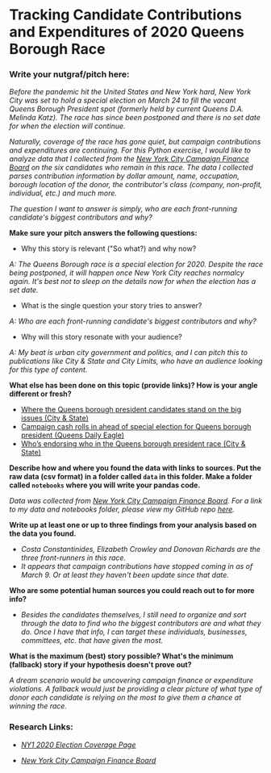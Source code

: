 # Tracking Candidate Contributions and Expenditures of 2020 Queens Borough Race

### Write your nutgraf/pitch here:

_Before the pandemic hit the United States and New York hard, New York City was set to hold a special election on March 24 to fill the vacant Queens Borough President spot (formerly held by current Queens D.A. Melinda Katz). The race has since been postponed and there is no set date for when the election will continue._

_Naturally, coverage of the race has gone quiet, but campaign contributions and expenditures are continuing. For this Python exercise, I would like to analyze data that I collected from the [New York City Campaign Finance Board](http://www.nyccfb.info/) on the six candidates who remain in this race. The data I collected parses contribution information by dollar amount, name, occupation, borough location of the donor, the contributor's class (company, non-profit, individual, etc.) and much more._

_The question I want to answer is simply, who are each front-running candidate's biggest contributors and why?_

**Make sure your pitch answers the following questions:**

-   Why this story is relevant ("So what?) and why now?

_A: The Queens Borough race is a special election for 2020. Despite the race being postponed, it will happen once New York City reaches normalcy again. It's best not to sleep on the details now for when the election has a set date._

-   What is the single question your story tries to answer?

_A: Who are each front-running candidate's biggest contributors and why?_

-   Why will this story resonate with your audience?

_A: My beat is urban city government and politics, and I can pitch this to publications like City & State and City Limits, who have an audience looking for this type of content._

**What else has been done on this topic (provide links)? How is your angle different or fresh?**

-   [Where the Queens borough president candidates stand on the big issues (City & State)](https://www.cityandstateny.com/articles/politics/campaigns-elections/where-queens-borough-president-candidates-stand-big-issues)
-   [Campaign cash rolls in ahead of special election for Queens borough president (Queens Daily Eagle)](https://queenseagle.com/all/campaign-cash-rolls-in-ahead-of-special-election-for-queens-borough-president)
-   [Who’s endorsing who in the Queens borough president race (City & State)](https://www.cityandstateny.com/articles/politics/campaigns-elections/whos-endorsing-who-queens-borough-president-race.html)

**Describe how and where you found the data with links to sources. Put the raw data (csv format) in a folder called `data` in this folder. Make a folder called `notebooks` where you will write your pandas code.**

_Data was collected from [New York City Campaign Finance Board](http://www.nyccfb.info/). For a link to my data and notebooks folder, please view my GitHub repo [here](https://github.com/josephjungermann/pandas-project)._

**Write up at least one or up to three findings from your analysis based on the data you found.**

-   _Costa Constantinides, Elizabeth Crowley and Donovan Richards are the three front-runners in this race._
-   _It appears that campaign contributions have stopped coming in as of March 9. Or at least they haven't been update since that date._

**Who are some potential human sources you could reach out to for more info?**

-   _Besides the candidates themselves, I still need to organize and sort through the data to find who the biggest contributors are and what they do. Once I have that info, I can target these individuals, businesses, committees, etc. that have given the most._

**What is the maximum (best) story possible? What's the minimum (fallback) story if your hypothesis doesn't prove out?**

_A dream scenario would be uncovering campaign finance or expenditure violations. A fallback would just be providing a clear picture of what type of donor each candidate is relying on the most to give them a chance at winning the race._

### Research Links:

-   _[NY1 2020 Election Coverage Page](https://www.ny1.com/nyc/all-boroughs/politics/new-york-2020-election-guide/queens-borough-president-race)_

-   _[New York City Campaign Finance Board](http://www.nyccfb.info/)_
